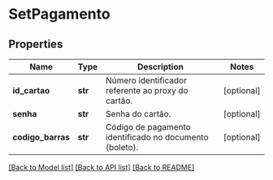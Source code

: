 # SetPagamento

## Properties
Name | Type | Description | Notes
------------ | ------------- | ------------- | -------------
**id_cartao** | **str** | Número identificador referente ao proxy do cartão. | [optional] 
**senha** | **str** | Senha do cartão. | [optional] 
**codigo_barras** | **str** | Código de pagamento identificado no documento (boleto). | [optional] 

[[Back to Model list]](../README.md#documentation-for-models) [[Back to API list]](../README.md#documentation-for-api-endpoints) [[Back to README]](../README.md)


